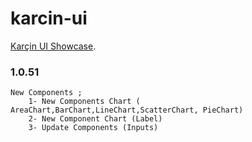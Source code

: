 # karcin-ui 
[Karçin UI Showcase](https://ysimsek.github.io/karcin-ui/).

### 1.0.51
    New Components ;
        1- New Components Chart ( AreaChart,BarChart,LineChart,ScatterChart, PieChart)
        2- New Component Chart (Label)
        3- Update Components (Inputs)
    
